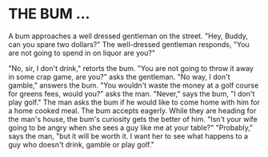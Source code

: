 # THE BUM …

A bum approaches a well dressed gentleman on the street.
"Hey, Buddy, can you spare two dollars?"
The well-dressed gentleman responds, "You are not going to spend in on liquor are you?"

"No, sir, I don't drink," retorts the bum.
"You are not going to throw it away in some crap game, are you?" asks the gentleman.
"No way, I don't gamble," answers the bum.
"You wouldn't waste the money at a golf course for greens fees, would you?" asks the man.
"Never," says the bum, "I don't play golf."
The man asks the bum if he would like to come home with him for a home cooked meal.
The bum accepts eagerly.
While they are heading for the man's house, the bum's curiosity gets the better of him.
"Isn't your wife going to be angry when she sees a guy like me at your table?"
"Probably," says the man,
"but it will be worth it. I want her to see what happens to a guy who doesn't drink, gamble or play golf."
